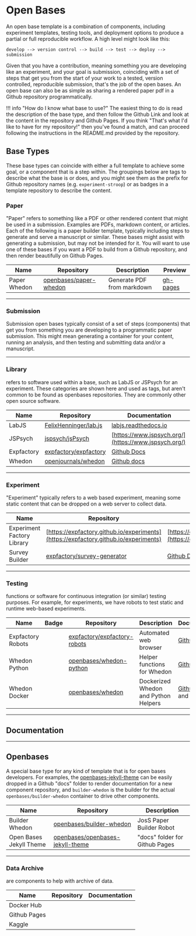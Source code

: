 # Open Bases

An open base template is a combination of components, including experiment
templates, testing tools, and deployment options to produce a partial or full 
reproducible workflow. A high level might look like this:

```
develop --> version control --> build --> test --> deploy --> submission
```

Given that you have a contribution, meaning something you are developing like
an experiment, and your goal is submission, coinciding with a set of
steps that get you from the start of your work to a tested, version controlled,
reproducible submission, that's the job of the open bases. An open base can also
be as simple as sharing a rendered paper pdf in a Github repository programmatically.

!!! info "How do I know what base to use?"
    The easiest thing to do is read the description of the base type, and then
    follow the Github Link and look at the content in the repository and Github
    Pages. If you think "That's what I'd like to have for my repository!" then
    you've found a match, and can proceed following the instructions in the 
    README.md provided by the repository.


## Base Types
These base types can coincide with either a full template to achieve some goal, or a
component that is a step within. The groupings below are tags to describe what the base is or does,
and you might see them as the prefix for Github repository names (e.g. `experiment-stroop`)
or as badges in a template repository to describe the content.

### Paper

"Paper" refers to something like a PDF or other rendered content that might be 
used in a submission. Examples are PDFs, markdown content, or articles.
Each of the following is a paper builder template, typically including steps to
generate and serve a manuscript or similar. These bases might assist with
generating a submission, but may not be intended for it. You will want to use one
of these bases if you want a PDF to build from a Github repository, and then render
beautifully on Github Pages.


| Name  | Repository | Description | Preview |
| ----- | -----------|---------------|-------|
| Paper Whedon | [openbases/paper-whedon](https://www.github.com/openbases/paper-whedon) | Generate PDF from markdown | [gh-pages](https://openbases.github.io/paper-whedon) |


<hr>


### Submission

Submission open bases typically consist of a set of steps (components) that get you from something you are developing to a programmatic paper submission. This might mean generating a container for your content, running an analysis, and then testing and submitting data and/or a manuscript.


<hr>


### Library
refers to software used within a base, such as LabJS or JSPsych for an experiment. These categories are shown here and used as tags, but aren't common to be found as openbases repositories. They are commonly other open source software.

| Name  | Repository | Documentation |
| ----- | -----------|---------------|
| LabJS | [FelixHenninger/lab.js](https://github.com/FelixHenninger/lab.js)  | [labjs.readthedocs.io](https://labjs.readthedocs.io) |
| JSPsych |[jspsych/jsPsych](https://github.com/jspsych/jsPsych)  | [https://www.jspsych.org/](https://www.jspsych.org/) |
| Expfactory |[expfactory/expfactory](https://github.com/expfactory/expfactory)  | [Github Docs](https://expfactory.github.io/) |
| Whedon |[openjournals/whedon](https://github.com/openjournals/whedon)  | [Github docs](https://www.github.com/openjournals/whedon) |


<hr>


### Experiment
"Experiment" typically refers to a web based experiment, meaning some static content that can be dropped on a web server to collect data.

| Name  | Repository | Documentation |
| ----- | -----------|---------------|
| Experiment Factory Library | [https://expfactory.github.io/experiments](https://expfactory.github.io/experiments) | [https://expfactory.github.io/generate](https://expfactory.github.io/generate) |
| Survey Builder | [expfactory/survey-generator](https://github.com/expfactory/survey-generator) | [Github Docs](https://expfactory.github.io/integration-surveys) |


<hr>


### Testing
functions or software for continuous integration (or similar) testing purposes. For example, for experiments, we have robots to test static and runtime web-based experiments.


| Name  | Badge | Repository | Description | Documentation |
| ----- |-------| -----------|-------------|---------------|
| Expfactory Robots | | [expfactory/expfactory-robots](https://github.com/expfactory/expfactory-robots) | Automated web browser | [Github Docs](https://expfactory.github.io/integration-robots) |
| Whedon Python | | [openbases/whedon-python](https://www.github.com/openbases/whedon-python) | Helper functions for Whedon | [Github Docs](https://openbases.github.io/whedon-python/) |
| Whedon Docker | | [openbases/whedon](https://www.github.com/openbases/whedon) | Dockerized Whedon and Python Helpers | [Github Docs](https://www.github.com/openbases/whedon) and [Manifests](https://openbases.github.io/whedon/) |


<hr>

## Documentation


<hr>

## Openbases

A special base type for any kind of template that is for open bases developers. For examples, the [openbases-jekyll-theme](https://www.github.com/openbases/openbases-jekyll-theme) can be easily dropped in a Github "docs" folder to render documentation for a new component repository, and `builder-whedon` is the builder for the actual `openbases/builder-whedon` container to drive other components.

| Name  | Repository | Description |
| ----- | -----------|-------------|
| Builder Whedon | [openbases/builder-whedon](https://www.github.com/openbases/builder-whedon) | JosS Paper Builder Robot | [Github Docs](https://www.github.com/openbases/builder-whedon) |
| Open Bases Jekyll Theme | [openbases/openbases-jekyll-theme](https://github.com/openbases/openbases-jekyll-theme) | "docs" folder for Github Pages |


<hr>


### Data Archive
are components to help with archive of data.

| Name  | Repository | Documentation |
| ----- | -----------|---------------|
| Docker Hub ||  |
| Github Pages |  |  |
| Kaggle |  |  |


